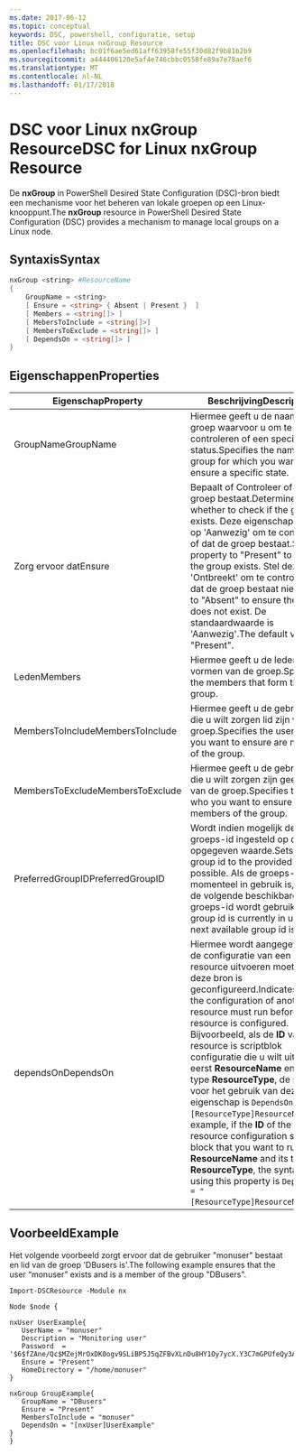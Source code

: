 ```yaml
---
ms.date: 2017-06-12
ms.topic: conceptual
keywords: DSC, powershell, configuratie, setup
title: DSC voor Linux nxGroup Resource
ms.openlocfilehash: bc01f6ae5ed61aff63958fe55f30d82f9b81b2b9
ms.sourcegitcommit: a444406120e5af4e746cbbc0558fe89a7e78aef6
ms.translationtype: MT
ms.contentlocale: nl-NL
ms.lasthandoff: 01/17/2018
---
```

# <a name="dsc-for-linux-nxgroup-resource"></a><span data-ttu-id="c0614-103">DSC voor Linux nxGroup Resource</span><span class="sxs-lookup"><span data-stu-id="c0614-103">DSC for Linux nxGroup Resource</span></span>

<span data-ttu-id="c0614-104">De **nxGroup** in PowerShell Desired State Configuration (DSC)-bron biedt een mechanisme voor het beheren van lokale groepen op een Linux-knooppunt.</span><span class="sxs-lookup"><span data-stu-id="c0614-104">The **nxGroup** resource in PowerShell Desired State Configuration (DSC) provides a mechanism to manage local groups on a Linux node.</span></span>

## <a name="syntax"></a><span data-ttu-id="c0614-105">Syntaxis</span><span class="sxs-lookup"><span data-stu-id="c0614-105">Syntax</span></span>

```powershell
nxGroup <string> #ResourceName
{
    GroupName = <string>
    [ Ensure = <string> { Absent | Present }  ]
    [ Members = <string[]> ]
    [ MebersToInclude = <string[]>]
    [ MembersToExclude = <string[]> ]
    [ DependsOn = <string[]> ]
}

```

## <a name="properties"></a><span data-ttu-id="c0614-106">Eigenschappen</span><span class="sxs-lookup"><span data-stu-id="c0614-106">Properties</span></span>

|  <span data-ttu-id="c0614-107">Eigenschap</span><span class="sxs-lookup"><span data-stu-id="c0614-107">Property</span></span> |  <span data-ttu-id="c0614-108">Beschrijving</span><span class="sxs-lookup"><span data-stu-id="c0614-108">Description</span></span> | 
|---|---|
| <span data-ttu-id="c0614-109">GroupName</span><span class="sxs-lookup"><span data-stu-id="c0614-109">GroupName</span></span>| <span data-ttu-id="c0614-110">Hiermee geeft u de naam van de groep waarvoor u om te controleren of een specifieke status.</span><span class="sxs-lookup"><span data-stu-id="c0614-110">Specifies the name of the group for which you want to ensure a specific state.</span></span>| 
| <span data-ttu-id="c0614-111">Zorg ervoor dat</span><span class="sxs-lookup"><span data-stu-id="c0614-111">Ensure</span></span>| <span data-ttu-id="c0614-112">Bepaalt of Controleer of de groep bestaat.</span><span class="sxs-lookup"><span data-stu-id="c0614-112">Determines whether to check if the group exists.</span></span> <span data-ttu-id="c0614-113">Deze eigenschap instellen op 'Aanwezig' om te controleren of dat de groep bestaat.</span><span class="sxs-lookup"><span data-stu-id="c0614-113">Set this property to "Present" to ensure the group exists.</span></span> <span data-ttu-id="c0614-114">Stel deze in op 'Ontbreekt' om te controleren of dat de groep bestaat niet.</span><span class="sxs-lookup"><span data-stu-id="c0614-114">Set it to "Absent" to ensure the group does not exist.</span></span> <span data-ttu-id="c0614-115">De standaardwaarde is 'Aanwezig'.</span><span class="sxs-lookup"><span data-stu-id="c0614-115">The default value is "Present".</span></span>| 
| <span data-ttu-id="c0614-116">Leden</span><span class="sxs-lookup"><span data-stu-id="c0614-116">Members</span></span>| <span data-ttu-id="c0614-117">Hiermee geeft u de leden die vormen van de groep.</span><span class="sxs-lookup"><span data-stu-id="c0614-117">Specifies the members that form the group.</span></span>| 
| <span data-ttu-id="c0614-118">MembersToInclude</span><span class="sxs-lookup"><span data-stu-id="c0614-118">MembersToInclude</span></span>| <span data-ttu-id="c0614-119">Hiermee geeft u de gebruikers die u wilt zorgen lid zijn van de groep.</span><span class="sxs-lookup"><span data-stu-id="c0614-119">Specifies the users who you want to ensure are members of the group.</span></span>| 
| <span data-ttu-id="c0614-120">MembersToExclude</span><span class="sxs-lookup"><span data-stu-id="c0614-120">MembersToExclude</span></span>| <span data-ttu-id="c0614-121">Hiermee geeft u de gebruikers die u wilt zorgen zijn geen leden van de groep.</span><span class="sxs-lookup"><span data-stu-id="c0614-121">Specifies the users who you want to ensure are not members of the group.</span></span>| 
| <span data-ttu-id="c0614-122">PreferredGroupID</span><span class="sxs-lookup"><span data-stu-id="c0614-122">PreferredGroupID</span></span>| <span data-ttu-id="c0614-123">Wordt indien mogelijk de groeps-id ingesteld op de opgegeven waarde.</span><span class="sxs-lookup"><span data-stu-id="c0614-123">Sets the group id to the provided value if possible.</span></span> <span data-ttu-id="c0614-124">Als de groeps-id momenteel in gebruik is, wordt de volgende beschikbare groeps-id wordt gebruikt.</span><span class="sxs-lookup"><span data-stu-id="c0614-124">If the group id is currently in use, the next available group id is used.</span></span>| 
| <span data-ttu-id="c0614-125">dependsOn</span><span class="sxs-lookup"><span data-stu-id="c0614-125">DependsOn</span></span> | <span data-ttu-id="c0614-126">Hiermee wordt aangegeven dat de configuratie van een andere resource uitvoeren moet voordat deze bron is geconfigureerd.</span><span class="sxs-lookup"><span data-stu-id="c0614-126">Indicates that the configuration of another resource must run before this resource is configured.</span></span> <span data-ttu-id="c0614-127">Bijvoorbeeld, als de **ID** van de resource is scriptblok configuratie die u wilt uitvoeren eerst **ResourceName** en het type **ResourceType**, de syntaxis voor het gebruik van deze de eigenschap is `DependsOn = "[ResourceType]ResourceName"`.</span><span class="sxs-lookup"><span data-stu-id="c0614-127">For example, if the **ID** of the resource configuration script block that you want to run first is **ResourceName** and its type is **ResourceType**, the syntax for using this property is `DependsOn = "[ResourceType]ResourceName"`.</span></span>| 

## <a name="example"></a><span data-ttu-id="c0614-128">Voorbeeld</span><span class="sxs-lookup"><span data-stu-id="c0614-128">Example</span></span>

<span data-ttu-id="c0614-129">Het volgende voorbeeld zorgt ervoor dat de gebruiker "monuser" bestaat en lid van de groep 'DBusers is'.</span><span class="sxs-lookup"><span data-stu-id="c0614-129">The following example ensures that the user “monuser” exists and is a member of the group "DBusers".</span></span>

```
Import-DSCResource -Module nx 

Node $node {

nxUser UserExample{
   UserName = "monuser"
   Description = "Monitoring user"
   Password  =    '$6$fZAne/Qc$MZejMrOxDK0ogv9SLiBP5J5qZFBvXLnDu8HY1Oy7ycX.Y3C7mGPUfeQy3A82ev3zIabhDQnj2ayeuGn02CqE/0'
   Ensure = "Present"
   HomeDirectory = "/home/monuser"
}
 
nxGroup GroupExample{
   GroupName = "DBusers"
   Ensure = "Present"
   MembersToInclude = "monuser"
   DependsOn = "[nxUser]UserExample"            
}
}
```

